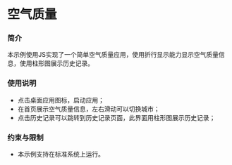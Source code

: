 # 空气质量

### 简介

本示例使用JS实现了一个简单空气质量应用，使用折行显示能力显示空气质量信息，使用柱形图展示历史记录。

### 使用说明

-   点击桌面应用图标，启动应用；
-   在首页展示空气质量信息，左右滑动可以切换城市；
-   点击历史记录可以跳转到历史记录页面，此界面用柱形图展示历史记录；

### 约束与限制

-   本示例支持在标准系统上运行。


